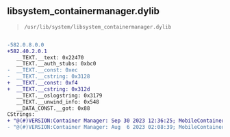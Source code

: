 ## libsystem_containermanager.dylib

> `/usr/lib/system/libsystem_containermanager.dylib`

```diff

-582.0.8.0.0
+582.40.2.0.1
   __TEXT.__text: 0x22470
   __TEXT.__auth_stubs: 0xbc0
-  __TEXT.__const: 0xec
-  __TEXT.__cstring: 0x3128
+  __TEXT.__const: 0xf4
+  __TEXT.__cstring: 0x312d
   __TEXT.__oslogstring: 0x3179
   __TEXT.__unwind_info: 0x548
   __DATA_CONST.__got: 0x88
CStrings:
+ "@(#)VERSION:Container Manager: Sep 30 2023 12:36:25; MobileContainerManager_system-582.40.2.0.1~108/arm64e"
- "@(#)VERSION:Container Manager: Aug  6 2023 02:08:39; MobileContainerManager_system-582.0.8~149/arm64e"

```
